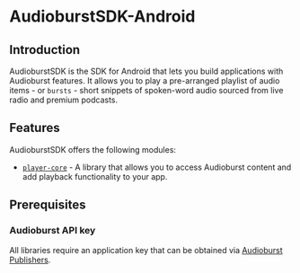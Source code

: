 # AudioburstSDK-Android

## Introduction
AudioburstSDK is the SDK for Android that lets you build applications with Audioburst features. It allows you to play a pre-arranged playlist of audio items - or `bursts` - short snippets of spoken-word audio sourced from live radio and premium podcasts.

## Features
AudioburstSDK offers the following modules:
- [`player-core`][player-core] - A library that allows you to access Audioburst content and add playback functionality to your app.

## Prerequisites

### Audioburst API key
All libraries require an application key that can be obtained via [Audioburst Publishers](https://publishers.audioburst.com/).

[player-core]: https://github.com/audioburst-labs/AudioburstSDK-Android/tree/master/player-core